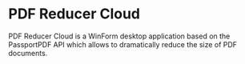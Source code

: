 # PDF Reducer Cloud
PDF Reducer Cloud is a WinForm desktop application based on the PassportPDF API which allows to dramatically reduce the size of PDF documents.
